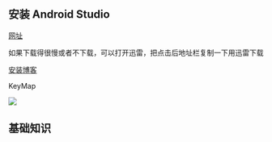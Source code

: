 ## 安装 Android Studio

[网址](http://www.android-studio.org/) 

如果下载得很慢或者不下载，可以打开迅雷，把点击后地址栏复制一下用迅雷下载

[安装博客](https://blog.csdn.net/ReCclay/article/details/104402471)

KeyMap

![](https://i.loli.net/2021/03/10/id16Bs4EfneLNSb.png)

## 基础知识

